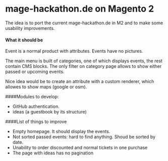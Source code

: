 # mage-hackathon.de on Magento 2
The idea is to port the current mage-hackathon.de in M2 and to make some usability improvements.

#### What it should be
Event is a normal product with attributes. Events have no pictures. 

The main menu is built of categories, one of which displays events, the rest contain CMS blocks.
The only filter on category page allows to show either passed or upcoming events. 

Nice idea would be to create an attribute with a custom renderer, which allowes to show maps (google or osm).

####Modules to develop:
 - GitHub authentication.
 - ideas (a guestbook by its structure)


####List of things to improve
* Empty homepage. It should display the events.
* Not sorted passed events: hard to find anything. Shoud be sorted by date.
* Unability to order discounted and normal tickets in one purchase
* The page with ideas has no pagination
